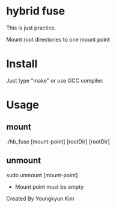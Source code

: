 # hybrid fuse

This is just practice.

Mount root directories to one mount point


# Install

Just type "make" or use GCC compiler.


# Usage 

## mount

./hb_fuse [mount-point] [rootDir] [rootDir]

## unmount 

sudo unmount [mount-point]

* Mount point must be empty



Created By Youngkyun Kim
